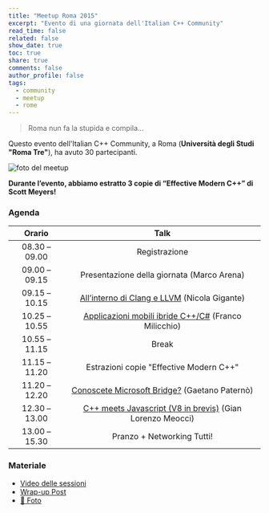 ```yaml
---
title: "Meetup Roma 2015"
excerpt: "Evento di una giornata dell'Italian C++ Community"
read_time: false
related: false
show_date: true
toc: true
share: true
comments: false
author_profile: false
tags:
  - community
  - meetup
  - rome
---
```


> Roma nun fa la stupida e compila...

Questo evento dell'Italian C++ Community, a Roma (**Università degli Studi "Roma Tre"**), ha avuto 30 partecipanti.

![foto del meetup](https://ilpropheta.github.io/pics/meetup-roma15.png)

**Durante l’evento, abbiamo estratto 3 copie di “Effective Modern C++” di Scott Meyers!**

### Agenda

|Orario|Talk|
| :-: | :-: |
|08.30 – 09.00|	Registrazione	|
|09.00 – 09.15|	Presentazione della giornata (Marco Arena)|
|09.15 – 10.15|	[All’interno di Clang e LLVM](https://italiancpp.org/meetup-1015#allinterno-di-clang-e-llvm)	(Nicola Gigante)|
|10.25 – 10.55|	[Applicazioni mobili ibride C++/C#](https://italiancpp.org/meetup-1015#applicazioni-mobili-ibridecc)	(Franco Milicchio)|
|10.55 – 11.15|	Break	|
|11.15 – 11.20|	Estrazioni copie "Effective Modern C++"	|
|11.20 – 12.20|	[Conoscete Microsoft Bridge?](https://italiancpp.org/meetup-1015#conoscete-microsoft-bridge)	(Gaetano Paternò)|
|12.30 – 13.00|	[C++ meets Javascript (V8 in brevis)](https://italiancpp.org/meetup-1015#c-meets-js-v8-in-brevis)	(Gian Lorenzo Meocci)|
|13.00 – 15.30|	Pranzo + Networking	Tutti!|

### Materiale

- [Video delle sessioni](https://www.youtube.com/playlist?list=PLsCm1Hs016LUndbvlb7G56i44a3G6jwBQ)
- [Wrap-up Post](/posts/2015-10-27-meetup-1015)
- [📸 Foto](https://www.facebook.com/photo.php?fbid=10153718632396057&set=oa.702494899885501&type=3&theater)